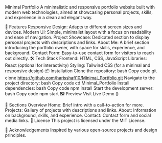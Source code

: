 Minimal Portfolio
A minimalistic and responsive portfolio website built with modern web technologies, aimed at showcasing personal projects, skills, and experience in a clean and elegant way.

🚀 Features
Responsive Design: Adapts to different screen sizes and devices.
Modern UI: Simple, minimalist layout with a focus on readability and ease of navigation.
Project Showcase: Dedicated section to display personal projects with descriptions and links.
About Me: A brief section introducing the portfolio owner, with space for skills, experience, and background.
Contact Form: Easy-to-use contact form for visitors to reach out directly.
🛠️ Tech Stack
Frontend: HTML, CSS, JavaScript
Libraries: React (optional for interactivity)
Styling: Tailwind CSS (for a minimal and responsive design)
📦 Installation
Clone the repository:
bash
Copy code
git clone https://github.com/harisshafi10/Minimal_Portfolio.git
Navigate to the project directory:
bash 
Copy code
cd Minimal_Portfolio
Install dependencies:
bash
Copy code
npm install
Start the development server:
bash
Copy code
npm start
🖼️ Preview
Visit Live Demo ()

📑 Sections Overview
Home: Brief intro with a call-to-action for more.
Projects: Gallery of projects with descriptions and links.
About: Information on background, skills, and experience.
Contact: Contact form and social media links.
📜 License
This project is licensed under the MIT License.

🙏 Acknowledgements
Inspired by various open-source projects and design principles.
